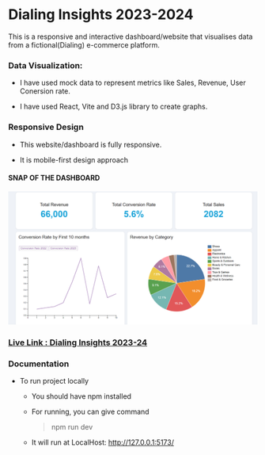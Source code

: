 # Dialing Insights 2023-2024

This is a responsive and interactive dashboard/website that visualises data from a fictional(Dialing) e-commerce
platform.

### Data Visualization:
- I have used mock data to represent metrics like Sales, Revenue, User Conersion rate.

- I have used React, Vite and D3.js library to create graphs.

### Responsive Design
- This website/dashboard is fully responsive.

- It is mobile-first design approach

#### SNAP OF THE DASHBOARD
![DialingInsights2023-2024](/img/DasboardSnap.png)

### [Live Link : Dialing Insights 2023-24](https://dialing-ecommerceinsights.netlify.app/)

### Documentation
- To run project locally
  - You should have npm installed
  - For running, you can give command 

    > npm run dev
  - It will run at LocalHost:  http://127.0.0.1:5173/